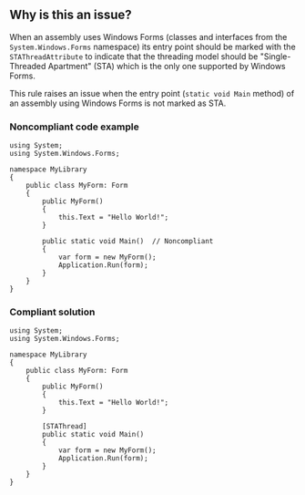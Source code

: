 ## Why is this an issue?

When an assembly uses Windows Forms (classes and interfaces from the `System.Windows.Forms` namespace) its entry point should be marked
with the `STAThreadAttribute` to indicate that the threading model should be "Single-Threaded Apartment" (STA) which is the only one
supported by Windows Forms.

This rule raises an issue when the entry point (`static void Main` method) of an assembly using Windows Forms is not marked as STA.

### Noncompliant code example

    using System;
    using System.Windows.Forms;
    
    namespace MyLibrary
    {
        public class MyForm: Form
        {
            public MyForm()
            {
                this.Text = "Hello World!";
            }
    
            public static void Main()  // Noncompliant
            {
                var form = new MyForm();
                Application.Run(form);
            }
        }
    }

### Compliant solution

    using System;
    using System.Windows.Forms;
    
    namespace MyLibrary
    {
        public class MyForm: Form
        {
            public MyForm()
            {
                this.Text = "Hello World!";
            }
    
            [STAThread]
            public static void Main()
            {
                var form = new MyForm();
                Application.Run(form);
            }
        }
    }